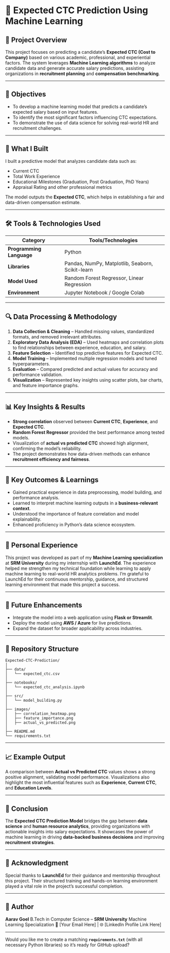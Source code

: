 # 💼 Expected CTC Prediction Using Machine Learning

## 📘 Project Overview

This project focuses on predicting a candidate’s **Expected CTC (Cost to Company)** based on various academic, professional, and experiential factors.
The system leverages **Machine Learning algorithms** to analyze candidate data and generate accurate salary predictions, assisting organizations in **recruitment planning** and **compensation benchmarking**.

---

## 🎯 Objectives

* To develop a machine learning model that predicts a candidate’s expected salary based on input features.
* To identify the most significant factors influencing CTC expectations.
* To demonstrate the use of data science for solving real-world HR and recruitment challenges.

---

## 🧠 What I Built

I built a predictive model that analyzes candidate data such as:

* Current CTC
* Total Work Experience
* Educational Milestones (Graduation, Post Graduation, PhD Years)
* Appraisal Rating and other professional metrics

The model outputs the **Expected CTC**, which helps in establishing a fair and data-driven compensation estimate.

---

## 🛠 Tools & Technologies Used

| Category                 | Tools/Technologies                               |
| ------------------------ | ------------------------------------------------ |
| **Programming Language** | Python                                           |
| **Libraries**            | Pandas, NumPy, Matplotlib, Seaborn, Scikit-learn |
| **Model Used**           | Random Forest Regressor, Linear Regression       |
| **Environment**          | Jupyter Notebook / Google Colab                  |

---

## 🔍 Data Processing & Methodology

1. **Data Collection & Cleaning** – Handled missing values, standardized formats, and removed irrelevant attributes.
2. **Exploratory Data Analysis (EDA)** – Used heatmaps and correlation plots to find relationships between experience, education, and salary.
3. **Feature Selection** – Identified top predictive features for Expected CTC.
4. **Model Training** – Implemented multiple regression models and tuned hyperparameters.
5. **Evaluation** – Compared predicted and actual values for accuracy and performance validation.
6. **Visualization** – Represented key insights using scatter plots, bar charts, and feature importance graphs.

---

## 📊 Key Insights & Results

* **Strong correlation** observed between **Current CTC**, **Experience**, and **Expected CTC**.
* **Random Forest Regressor** provided the best performance among tested models.
* Visualization of **actual vs predicted CTC** showed high alignment, confirming the model’s reliability.
* The project demonstrates how data-driven methods can enhance **recruitment efficiency and fairness**.

---

## 🌟 Key Outcomes & Learnings

* Gained practical experience in data preprocessing, model building, and performance analysis.
* Learned to interpret machine learning outputs in a **business-relevant context**.
* Understood the importance of feature correlation and model explainability.
* Enhanced proficiency in Python’s data science ecosystem.

---

## 💬 Personal Experience

This project was developed as part of my **Machine Learning specialization** at **SRM University** during my internship with **LaunchEd**.
The experience helped me strengthen my technical foundation while learning to apply machine learning to real-world HR analytics problems.
I’m grateful to LaunchEd for their continuous mentorship, guidance, and structured learning environment that made this project a success.

---

## 🚀 Future Enhancements

* Integrate the model into a web application using **Flask or Streamlit**.
* Deploy the model using **AWS / Azure** for live predictions.
* Expand the dataset for broader applicability across industries.

---

## 📂 Repository Structure

```
Expected-CTC-Prediction/
│
├── data/
│   └── expected_ctc.csv
│
├── notebooks/
│   └── expected_ctc_analysis.ipynb
│
├── src/
│   └── model_building.py
│
├── images/
│   ├── correlation_heatmap.png
│   ├── feature_importance.png
│   ├── actual_vs_predicted.png
│
├── README.md
└── requirements.txt
```

---

## 📈 Example Output

A comparison between **Actual vs Predicted CTC** values shows a strong positive alignment, validating model performance.
Visualizations also highlight the most influential features such as **Experience**, **Current CTC**, and **Education Levels**.

---

## 🏁 Conclusion

The **Expected CTC Prediction Model** bridges the gap between **data science** and **human resource analytics**, providing organizations with actionable insights into salary expectations.
It showcases the power of machine learning in driving **data-backed business decisions** and improving **recruitment strategies**.

---

## 👏 Acknowledgment

Special thanks to **LaunchEd** for their guidance and mentorship throughout this project.
Their structured training and hands-on learning environment played a vital role in the project’s successful completion.

---

## 🧩 Author

**Aarav Goel**
B.Tech in Computer Science – **SRM University**
Machine Learning Specialization
📧 [Your Email Here] | 🌐 [LinkedIn Profile Link Here]

---

Would you like me to create a matching **`requirements.txt`** (with all necessary Python libraries) so it’s ready for GitHub upload?
